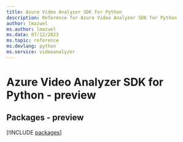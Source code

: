 ```yaml
---
title: Azure Video Analyzer SDK for Python
description: Reference for Azure Video Analyzer SDK for Python
author: lmazuel
ms.author: lmazuel
ms.data: 07/12/2023
ms.topic: reference
ms.devlang: python
ms.service: videoanalyzer
---
```

# Azure Video Analyzer SDK for Python - preview
## Packages - preview
[!INCLUDE [packages](video-analyzer-index.md)]
